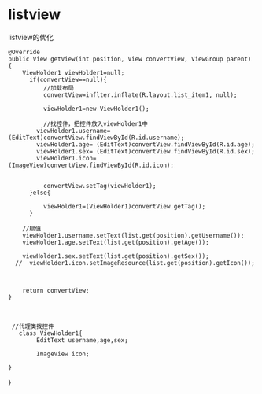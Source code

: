 # listview
listview的优化

    @Override
    public View getView(int position, View convertView, ViewGroup parent) {
        ViewHolder1 viewHolder1=null;
          if(convertView==null){
              //加载布局
              convertView=inflter.inflate(R.layout.list_item1, null);

              viewHolder1=new ViewHolder1();

              //找控件，把控件放入viewHolder1中
            viewHolder1.username= (EditText)convertView.findViewById(R.id.username);
            viewHolder1.age= (EditText)convertView.findViewById(R.id.age);
            viewHolder1.sex= (EditText)convertView.findViewById(R.id.sex);
            viewHolder1.icon=(ImageView)convertView.findViewById(R.id.icon);


              convertView.setTag(viewHolder1);
          }else{

              viewHolder1=(ViewHolder1)convertView.getTag();
          }

        //赋值
        viewHolder1.username.setText(list.get(position).getUsername());
        viewHolder1.age.setText(list.get(position).getAge());

        viewHolder1.sex.setText(list.get(position).getSex());
      //  viewHolder1.icon.setImageResource(list.get(position).getIcon());



        return convertView;
    }



     //代理类找控件
       class ViewHolder1{
            EditText username,age,sex;

            ImageView icon;

    }
}
